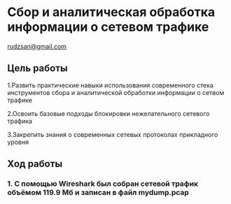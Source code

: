 Сбор и аналитическая обработка информации о сетевом трафике
================
rudzsan@gmail.com

## Цель работы

1.Развить практические навыки использования современного стека
инструментов сбора и аналитической обработки информации о сетвом трафике

2.Освоить базовые подходы блокировки нежелательного сетевого трафика

3.Закрепить знания о современных сетевых протоколах прикладного уровня

## Ход работы

### 1. C помощью Wireshark был собран сетевой трафик объёмом 119.9 Мб и записан в файл mydump.pcap
